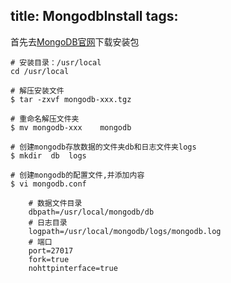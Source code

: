 title: MongodbInstall
tags:
---
首先去[MongoDB官网](https://www.mongodb.com/download-center#community)下载安装包

    # 安装目录：/usr/local
    cd /usr/local

    # 解压安装文件
    $ tar -zxvf mongodb-xxx.tgz

    # 重命名解压文件夹
    $ mv mongodb-xxx    mongodb

    # 创建mongodb存放数据的文件夹db和日志文件夹logs
    $ mkdir  db  logs

    # 创建mongodb的配置文件,并添加内容
    $ vi mongodb.conf

        # 数据文件目录
        dbpath=/usr/local/mongodb/db
        # 日志目录
        logpath=/usr/local/mongodb/logs/mongodb.log
        # 端口
        port=27017
        fork=true
        nohttpinterface=true


